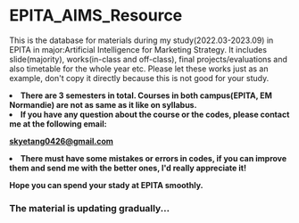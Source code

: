 # EPITA_AIMS_Resource
This is the database for materials during my study(2022.03-2023.09) in EPITA in major:Artificial Intelligence for Marketing Strategy.
It includes slide(majority), works(in-class and off-class), final projects/evaluations and also timetable for the whole year etc. Please let these works just as an example, don't copy it directly because this is not good for your study.

<li><b> There are 3 semesters in total. Courses in both campus(EPITA, EM Normandie) are not as same as it like on syllabus.</b></li>

<li><b>If you have any question about the course or the codes, please contact me at the following email:</b></li>

<b>skyetang0426@gmail.com</b>

<li> <b> There must have some mistakes or errors in codes, if you can improve them and send me with the better ones, I'd really appreciate it!</b> </li>

<b>Hope you can spend your stady at EPITA smoothly.</b>

### The material is updating gradually...
